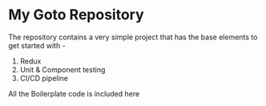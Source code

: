 # My Goto Repository

The repository contains a very simple project that has the base elements to get started with - 

1. Redux
2. Unit & Component testing
3. CI/CD pipeline

All the Boilerplate code is included here

